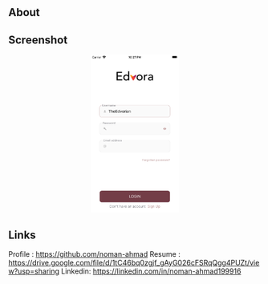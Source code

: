 # <h2> About </h2> 

<p align = "middle"> 

</p> 



<h2> Screenshot </h2> 

<p align="middle"> 
    <img src="./EdvoraUI/Screenshots/sc1.png" width="35%"/>

<h2> Links </h2> 



<p> 

Profile : https://github.com/noman-ahmad 
Resume : https://drive.google.com/file/d/1tC46bq0zgjf_gAyG026cFSRqQgg4PUZt/view?usp=sharing 
Linkedin: https://linkedin.com/in/noman-ahmad199916


</p>  

